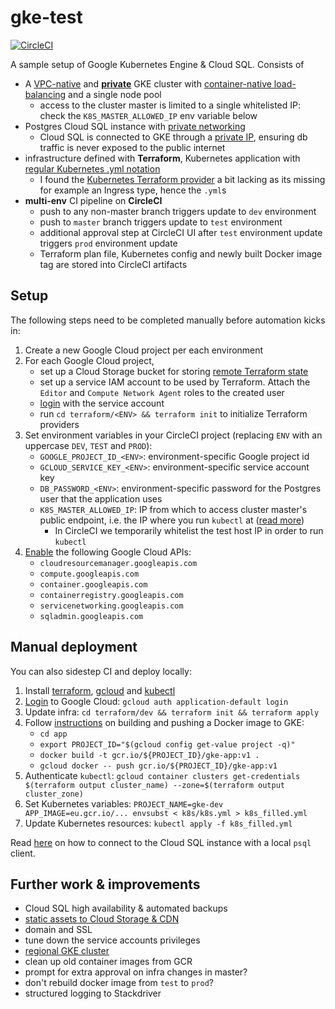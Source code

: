 # gke-test
[![CircleCI](https://circleci.com/gh/epiphone/gke-terraform-example/tree/master.svg?style=svg)](https://circleci.com/gh/epiphone/gke-terraform-example/tree/master)

A sample setup of Google Kubernetes Engine & Cloud SQL. Consists of
- A [VPC-native](https://cloud.google.com/kubernetes-engine/docs/how-to/alias-ips) and [**private**](https://cloud.google.com/kubernetes-engine/docs/how-to/private-clusters) GKE cluster with [container-native load-balancing](https://cloud.google.com/kubernetes-engine/docs/how-to/container-native-load-balancing) and a single node pool
  - access to the cluster master is limited to a single whitelisted IP: check the `K8S_MASTER_ALLOWED_IP` env variable below
- Postgres Cloud SQL instance with [private networking](https://cloud.google.com/blog/products/databases/introducing-private-networking-connection-for-cloud-sql)
  - Cloud SQL is connected to GKE through a [private IP](https://cloud.google.com/sql/docs/mysql/connect-kubernetes-engine#private-ip), ensuring db traffic is never exposed to the public internet
- infrastructure defined with **Terraform**, Kubernetes application with [regular Kubernetes .yml notation](/k8s/k8s.yml)
  - I found the [Kubernetes Terraform provider](https://github.com/terraform-providers/terraform-provider-kubernetes) a bit lacking as its missing for example an Ingress type, hence the `.yml`s
- **multi-env** CI pipeline on **CircleCI**
  - push to any non-master branch triggers update to `dev` environment
  - push to `master` branch triggers update to `test` environment
  - additional approval step at CircleCI UI after `test` environment update triggers `prod` environment update
  - Terraform plan file, Kubernetes config and newly built Docker image tag are stored into CircleCI artifacts

## Setup

The following steps need to be completed manually before automation kicks in:

1. Create a new Google Cloud project per each environment
2. For each Google Cloud project,
    - set up a Cloud Storage bucket for storing [remote Terraform state](https://www.terraform.io/docs/backends/types/gcs.html)
    - set up a service IAM account to be used by Terraform. Attach the `Editor` and `Compute Network Agent` roles to the created user
    - [login](https://cloud.google.com/sdk/gcloud/reference/auth/activate-service-account) with the service account
    - run `cd terraform/<ENV> && terraform init` to initialize Terraform providers
3. Set environment variables in your CircleCI project (replacing `ENV` with an uppercase `DEV`, `TEST` and `PROD`):
    - `GOOGLE_PROJECT_ID_<ENV>`: environment-specific Google project id
    - `GCLOUD_SERVICE_KEY_<ENV>`: environment-specific service account key
    - `DB_PASSWORD_<ENV>`: environment-specific password for the Postgres user that the application uses
    - `K8S_MASTER_ALLOWED_IP`: IP from which to access cluster master's public endpoint, i.e. the IP where you run `kubectl` at ([read more](https://cloud.google.com/kubernetes-engine/docs/how-to/authorized-networks))
      - In CircleCI we temporarily whitelist the test host IP in order to run `kubectl`
4. [Enable](https://cloud.google.com/apis/docs/enable-disable-apis) the following Google Cloud APIs:
    - `cloudresourcemanager.googleapis.com`
    - `compute.googleapis.com`
    - `container.googleapis.com`
    - `containerregistry.googleapis.com`
    - `servicenetworking.googleapis.com`
    - `sqladmin.googleapis.com`

## Manual deployment

You can also sidestep CI and deploy locally:

1. Install [terraform](https://learn.hashicorp.com/terraform/getting-started/install.html), [gcloud](https://cloud.google.com/sdk/#Quick_Start) and [kubectl](https://kubernetes.io/docs/tasks/tools/install-kubectl/)
2. [Login](https://www.terraform.io/docs/providers/google/provider_reference.html) to Google Cloud: `gcloud auth application-default login`
3. Update infra: `cd terraform/dev && terraform init && terraform apply`
4. Follow [instructions](https://cloud.google.com/kubernetes-engine/docs/tutorials/hello-app) on building and pushing a Docker image to GKE:
    - `cd app`
    - `export PROJECT_ID="$(gcloud config get-value project -q)"`
    - `docker build -t gcr.io/${PROJECT_ID}/gke-app:v1 .`
    - `gcloud docker -- push gcr.io/${PROJECT_ID}/gke-app:v1`
5. Authenticate `kubectl`: `gcloud container clusters get-credentials $(terraform output cluster_name) --zone=$(terraform output cluster_zone)`
6. Set Kubernetes variables: `PROJECT_NAME=gke-dev APP_IMAGE=eu.gcr.io/... envsubst < k8s/k8s.yml > k8s_filled.yml`
7. Update Kubernetes resources: `kubectl apply -f k8s_filled.yml`

Read [here](https://cloud.google.com/sql/docs/postgres/quickstart-proxy-test) on how to connect to the Cloud SQL instance with a local `psql` client.

## Further work & improvements

- Cloud SQL high availability & automated backups
- [static assets to Cloud Storage & CDN](https://cloud.google.com/load-balancing/docs/https/adding-a-backend-bucket-to-content-based-load-balancing#using_cloud_cdn_with_cloud_storage_buckets)
- domain and SSL
- tune down the service accounts privileges
- [regional GKE cluster](https://cloud.google.com/kubernetes-engine/docs/concepts/regional-clusters)
- clean up old container images from GCR
- prompt for extra approval on infra changes in master?
- don't rebuild docker image from `test` to `prod`?
- structured logging to Stackdriver
